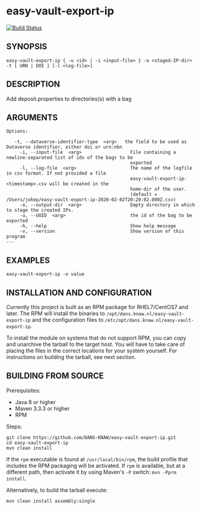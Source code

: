 easy-vault-export-ip
===========
[![Build Status](https://travis-ci.org/DANS-KNAW/easy-vault-export-ip.png?branch=master)](https://travis-ci.org/DANS-KNAW/easy-vault-export-ip)

<!-- Remove this comment and extend the descriptions below -->


SYNOPSIS
--------

    easy-vault-export-ip { -u <id> | -i <input-file> } -o <staged-IP-dir> -t [ URN | DOI ] [-l <log-file>]


DESCRIPTION
-----------

Add deposit.properties to directories(s) with a bag


ARGUMENTS
---------

    Options:

       -t, --dataverse-identifier-type  <arg>   the field to be used as Dataverse identifier, either doi or urn:nbn
         -i, --input-file  <arg>                  File containing a newline-separated list of ids of the bags to be
                                                  exported
         -l, --log-file  <arg>                    The name of the logfile in csv format. If not provided a file
                                                  easy-vault-export-ip-<timestamp>.csv will be created in the
                                                  home-dir of the user.
                                                  (default = /Users/jokep/easy-vault-export-ip-2020-02-02T20:20:02.000Z.csv)
         -o, --output-dir  <arg>                  Empty directory in which to stage the created IPs.
         -u, --UUID  <arg>                        the id of the bag to be exported
         -h, --help                               Show help message
         -v, --version                            Show version of this program
    ---

EXAMPLES
--------

    easy-vault-export-ip -o value

INSTALLATION AND CONFIGURATION
------------------------------
Currently this project is built as an RPM package for RHEL7/CentOS7 and later. The RPM will install the binaries to
`/opt/dans.knaw.nl/easy-vault-export-ip` and the configuration files to `/etc/opt/dans.knaw.nl/easy-vault-export-ip`. 

To install the module on systems that do not support RPM, you can copy and unarchive the tarball to the target host.
You will have to take care of placing the files in the correct locations for your system yourself. For instructions
on building the tarball, see next section.

BUILDING FROM SOURCE
--------------------
Prerequisites:

* Java 8 or higher
* Maven 3.3.3 or higher
* RPM

Steps:
    
    git clone https://github.com/DANS-KNAW/easy-vault-export-ip.git
    cd easy-vault-export-ip 
    mvn clean install

If the `rpm` executable is found at `/usr/local/bin/rpm`, the build profile that includes the RPM 
packaging will be activated. If `rpm` is available, but at a different path, then activate it by using
Maven's `-P` switch: `mvn -Pprm install`.

Alternatively, to build the tarball execute:

    mvn clean install assembly:single
